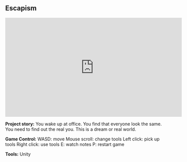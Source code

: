 ## Escapism

<iframe width="560" height="315" src="https://www.youtube.com/embed/ngBBP_lKbJg" title="YouTube video player" frameborder="0" allow="accelerometer; autoplay; clipboard-write; encrypted-media; gyroscope; picture-in-picture" allowfullscreen></iframe>

<br>

**Project story:** 
You wake up at office. You find that everyone look the same. You need to find out the real you. This is a dream or real world.

**Game Control:** 
WASD: move
Mouse scroll: change tools
Left click: pick up tools
Right click: use tools
E: watch notes
P: restart game

**Tools:** Unity

